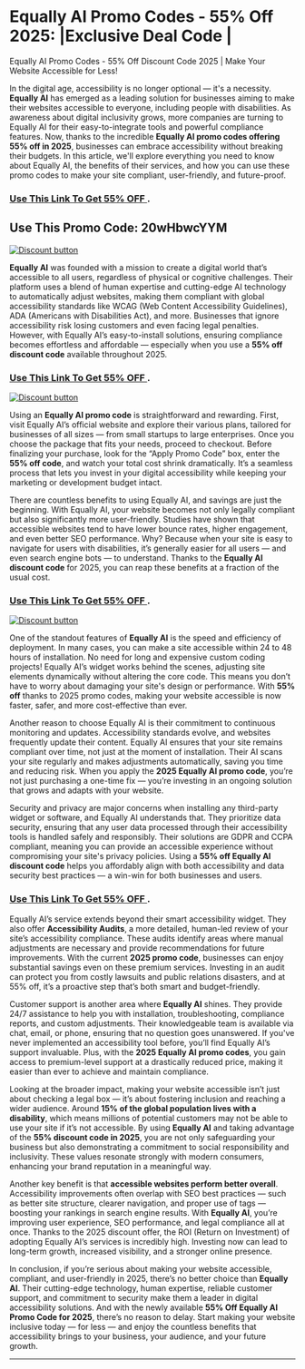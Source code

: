 # Equally AI Promo Codes - 55% Off  2025: |Exclusive Deal Code |
Equally AI Promo Codes - 55% Off Discount Code 2025 | Make Your Website Accessible for Less!

In the digital age, accessibility is no longer optional — it's a necessity. **Equally AI** has emerged as a leading solution for businesses aiming to make their websites accessible to everyone, including people with disabilities. As awareness about digital inclusivity grows, more companies are turning to Equally AI for their easy-to-integrate tools and powerful compliance features. Now, thanks to the incredible **Equally AI promo codes offering 55% off in 2025**, businesses can embrace accessibility without breaking their budgets. In this article, we'll explore everything you need to know about Equally AI, the benefits of their services, and how you can use these promo codes to make your site compliant, user-friendly, and future-proof.

### [Use This Link To Get 55% OFF ](https://equally.cello.so/M7AmNcyIM5v).
## Use This Promo Code:  20wHbwcYYM

[![Discount button](https://github.com/user-attachments/assets/36b821af-92e5-4524-93f8-b392595d9af1)](https://equally.cello.so/M7AmNcyIM5v)

**Equally AI** was founded with a mission to create a digital world that’s accessible to all users, regardless of physical or cognitive challenges. Their platform uses a blend of human expertise and cutting-edge AI technology to automatically adjust websites, making them compliant with global accessibility standards like WCAG (Web Content Accessibility Guidelines), ADA (Americans with Disabilities Act), and more. Businesses that ignore accessibility risk losing customers and even facing legal penalties. However, with Equally AI’s easy-to-install solutions, ensuring compliance becomes effortless and affordable — especially when you use a **55% off discount code** available throughout 2025.
### [Use This Link To Get 55% OFF ](https://equally.cello.so/M7AmNcyIM5v).


[![Discount button](https://github.com/user-attachments/assets/f1d117bd-bcde-47a8-b91a-8464ba93882d)](https://equally.cello.so/M7AmNcyIM5v)



Using an **Equally AI promo code** is straightforward and rewarding. First, visit Equally AI’s official website and explore their various plans, tailored for businesses of all sizes — from small startups to large enterprises. Once you choose the package that fits your needs, proceed to checkout. Before finalizing your purchase, look for the “Apply Promo Code” box, enter the **55% off code**, and watch your total cost shrink dramatically. It’s a seamless process that lets you invest in your digital accessibility while keeping your marketing or development budget intact.

There are countless benefits to using Equally AI, and savings are just the beginning. With Equally AI, your website becomes not only legally compliant but also significantly more user-friendly. Studies have shown that accessible websites tend to have lower bounce rates, higher engagement, and even better SEO performance. Why? Because when your site is easy to navigate for users with disabilities, it’s generally easier for all users — and even search engine bots — to understand. Thanks to the **Equally AI discount code** for 2025, you can reap these benefits at a fraction of the usual cost.
### [Use This Link To Get 55% OFF ](https://equally.cello.so/M7AmNcyIM5v).
[![Discount button](https://github.com/user-attachments/assets/4750a1b6-d279-49cc-ac69-2b02a11d34c8)](https://equally.cello.so/M7AmNcyIM5v)


One of the standout features of **Equally AI** is the speed and efficiency of deployment. In many cases, you can make a site accessible within 24 to 48 hours of installation. No need for long and expensive custom coding projects! Equally AI’s widget works behind the scenes, adjusting site elements dynamically without altering the core code. This means you don’t have to worry about damaging your site's design or performance. With **55% off** thanks to 2025 promo codes, making your website accessible is now faster, safer, and more cost-effective than ever.

Another reason to choose Equally AI is their commitment to continuous monitoring and updates. Accessibility standards evolve, and websites frequently update their content. Equally AI ensures that your site remains compliant over time, not just at the moment of installation. Their AI scans your site regularly and makes adjustments automatically, saving you time and reducing risk. When you apply the **2025 Equally AI promo code**, you’re not just purchasing a one-time fix — you’re investing in an ongoing solution that grows and adapts with your website.

Security and privacy are major concerns when installing any third-party widget or software, and Equally AI understands that. They prioritize data security, ensuring that any user data processed through their accessibility tools is handled safely and responsibly. Their solutions are GDPR and CCPA compliant, meaning you can provide an accessible experience without compromising your site's privacy policies. Using a **55% off Equally AI discount code** helps you affordably align with both accessibility and data security best practices — a win-win for both businesses and users.
### [Use This Link To Get 55% OFF ](https://equally.cello.so/M7AmNcyIM5v).


Equally AI’s service extends beyond their smart accessibility widget. They also offer **Accessibility Audits**, a more detailed, human-led review of your site’s accessibility compliance. These audits identify areas where manual adjustments are necessary and provide recommendations for future improvements. With the current **2025 promo code**, businesses can enjoy substantial savings even on these premium services. Investing in an audit can protect you from costly lawsuits and public relations disasters, and at 55% off, it’s a proactive step that’s both smart and budget-friendly.

Customer support is another area where **Equally AI** shines. They provide 24/7 assistance to help you with installation, troubleshooting, compliance reports, and custom adjustments. Their knowledgeable team is available via chat, email, or phone, ensuring that no question goes unanswered. If you've never implemented an accessibility tool before, you’ll find Equally AI’s support invaluable. Plus, with the **2025 Equally AI promo codes**, you gain access to premium-level support at a drastically reduced price, making it easier than ever to achieve and maintain compliance.

Looking at the broader impact, making your website accessible isn’t just about checking a legal box — it’s about fostering inclusion and reaching a wider audience. Around **15% of the global population lives with a disability**, which means millions of potential customers may not be able to use your site if it’s not accessible. By using **Equally AI** and taking advantage of the **55% discount code in 2025**, you are not only safeguarding your business but also demonstrating a commitment to social responsibility and inclusivity. These values resonate strongly with modern consumers, enhancing your brand reputation in a meaningful way.

Another key benefit is that **accessible websites perform better overall**. Accessibility improvements often overlap with SEO best practices — such as better site structure, clearer navigation, and proper use of tags — boosting your rankings in search engine results. With **Equally AI**, you’re improving user experience, SEO performance, and legal compliance all at once. Thanks to the 2025 discount offer, the ROI (Return on Investment) of adopting Equally AI’s services is incredibly high. Investing now can lead to long-term growth, increased visibility, and a stronger online presence.

In conclusion, if you’re serious about making your website accessible, compliant, and user-friendly in 2025, there’s no better choice than **Equally AI**. Their cutting-edge technology, human expertise, reliable customer support, and commitment to security make them a leader in digital accessibility solutions. And with the newly available **55% Off Equally AI Promo Code for 2025**, there’s no reason to delay. Start making your website inclusive today — for less — and enjoy the countless benefits that accessibility brings to your business, your audience, and your future growth.

---
